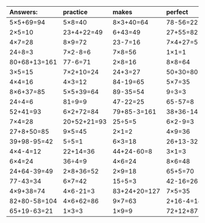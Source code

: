 | Answers: | practice | makes | perfect | ! |
| :--- | :--- | :--- | :--- | :--- |
| 5×5+69=94 | 5×8=40 | 8×3+40=64 | 78-56=22 | 5×6=30 | 
| 2×5=10 | 23+4+22=49 | 6+43=49 | 27+55=82 | 9×6+77=131 | 
| 4×7=28 | 8×9=72 | 23-7=16 | 7×4+27=55 | 12+36=48 | 
| 24÷8=3 | 7×2-8=6 | 7×8=56 | 1×1=1 | 7×6+53=95 | 
| 80+68+13=161 | 77-6=71 | 2×8=16 | 8×8=64 | 3×8+64=88 | 
| 3×5=15 | 7×2+10=24 | 24+3=27 | 50+30=80 | 77-9=68 | 
| 4×4=16 | 4×3=12 | 84-19=65 | 5×7=35 | 4×5=20 | 
| 8×6+37=85 | 5×5+39=64 | 89-35=54 | 9÷3=3 | 4×3+29=41 | 
| 24÷4=6 | 81÷9=9 | 47-22=25 | 65-57=8 | 7×3=21 | 
| 52+41=93 | 6×2+72=84 | 79+85-3=161 | 38+36-14=60 | 56+19-31=44 | 
| 7×4=28 | 20+52+21=93 | 25÷5=5 | 6×2-9=3 | 6+25=31 | 
| 27+8+50=85 | 9×5=45 | 2×1=2 | 4×9=36 | 5×5=25 | 
| 39+98-95=42 | 5÷5=1 | 6×3=18 | 26+13-32=7 | 5+31+87=123 | 
| 4×4-4=12 | 22+14=36 | 44+24-60=8 | 3×1=3 | 3×4=12 | 
| 6×4=24 | 36÷4=9 | 4×6=24 | 8×6=48 | 4×8=32 | 
| 24+64-39=49 | 2×8+36=52 | 2×9=18 | 65+5=70 | 1×8=8 | 
| 77-43=34 | 6×7=42 | 15÷5=3 | 42-16=26 | 6×2=12 | 
| 4×9+38=74 | 4×6-21=3 | 83+24+20=127 | 7×5=35 | 16+43=59 | 
| 82+80-58=104 | 4×6+62=86 | 9×7=63 | 2+16-4=14 | 2×2=4 | 
| 65+19-63=21 | 1×3=3 | 1×9=9 | 72+12+87=171 | 3×6=18 | 
